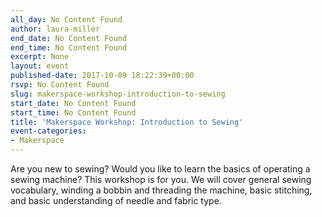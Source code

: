 ```yaml
---
all_day: No Content Found
author: laura-miller
end_date: No Content Found
end_time: No Content Found
excerpt: None
layout: event
published-date: 2017-10-09 18:22:39+00:00
rsvp: No Content Found
slug: makerspace-workshop-introduction-to-sewing
start_date: No Content Found
start_time: No Content Found
title: 'Makerspace Workshop: Introduction to Sewing'
event-categories:
- Makerspace
---
```


Are you new to sewing? Would you like to learn the basics of operating a sewing machine? This workshop is for you. We will cover general sewing vocabulary, winding a bobbin and threading the machine, basic stitching, and basic understanding of needle and fabric type.

